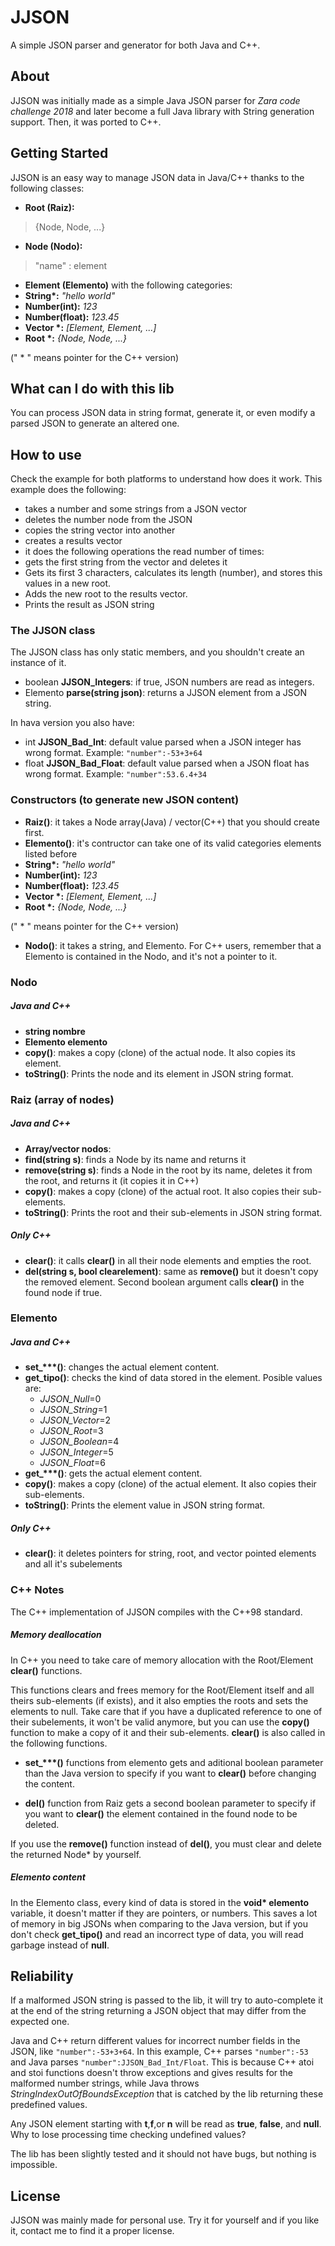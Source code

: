 # JJSON

A simple JSON parser and generator for both Java and C++.

## About

JJSON was initially made as a simple Java JSON parser for *Zara code challenge 2018* and later become a full Java library with String generation support. Then, it was ported to C++.

## Getting Started

JJSON is an easy way to manage JSON data in Java/C++ thanks to the following classes:

* **Root (Raiz):**

>{Node, Node, ...}

* **Node (Nodo):**

>"name" : element

* **Element (Elemento)** with the following categories:
 * **String\*:** *"hello world"*
 * **Number(int):** *123*
 * **Number(float):** *123.45*
 * **Vector \*:** *[Element, Element, ...]*
 * **Root \*:** *{Node, Node, ...}*

(" \* " means pointer for the C++ version)

## What can I do with this lib

You can process JSON data in string format, generate it, or even modify a parsed JSON to generate an altered one.

## How to use
Check the example for both platforms to understand how does it work. This example does the following:

* takes a number and some strings from a JSON vector
* deletes the number node from the JSON
* copies the string vector into another
* creates a results vector
* it does the following operations the read number of times:
 * gets the first string from the vector and deletes it
 * Gets its first 3 characters, calculates its length (number), and stores this values in a new root.
 * Adds the new root to the results vector.
* Prints the result as JSON string


### The JJSON class

The JJSON class has only static members, and you shouldn't create an instance of it.

* boolean **JJSON_Integers**: if true, JSON numbers are read as integers.
* Elemento **parse(string json)**: returns a JJSON element from a JSON string.

In hava version you also have:

* int **JJSON\_Bad\_Int**: default value parsed when a JSON integer has wrong format. Example: `"number":-53+3+64`
* float **JJSON\_Bad\_Float**: default value parsed when a JSON float has wrong format. Example: `"number":53.6.4+34`

### Constructors (to generate new JSON content)

* **Raiz()**: it takes a Node array(Java) / vector(C++) that you should create first.
* **Elemento()**: it's contructor can take one of its valid categories elements listed before
 * **String\*:** *"hello world"*
 * **Number(int):** *123*
 * **Number(float):** *123.45*
 * **Vector \*:** *[Element, Element, ...]*
 * **Root \*:** *{Node, Node, ...}*

(" \* " means pointer for the C++ version)

* **Nodo()**: it takes a string, and Elemento. For C++ users, remember that a Elemento is contained in the Nodo, and it's not a pointer to it.

### Nodo
##### Java and C++
* **string nombre**
* **Elemento elemento**
* **copy()**: makes a copy (clone) of the actual node. It also copies its element.
* **toString()**: Prints the node and its element in JSON string format. 

### Raiz (array of nodes)
##### Java and C++
* **Array/vector<Nodo> nodos**:
* **find(string s)**: finds a Node by its name and returns it
* **remove(string s)**: finds a Node in the root by its name, deletes it from the root, and returns it (it copies it in C++)
* **copy()**: makes a copy (clone) of the actual root. It also copies their sub-elements.
* **toString()**: Prints the root and their sub-elements in JSON string format. 

##### Only C++
* **clear()**: it calls **clear()** in all their node elements and empties the root.
* **del(string s, bool clearelement)**: same as **remove()** but it doesn't copy the removed element. Second boolean argument calls **clear()** in the found node if true.

### Elemento
##### Java and C++
* **set_\*\*\*()**: changes the actual element content.
* **get_tipo()**: checks the kind of data stored in the element. Posible values are:
  * *JJSON_Null*=0
  * *JJSON_String*=1
  * *JJSON_Vector*=2
  * *JJSON_Root*=3
  * *JJSON_Boolean*=4
  * *JJSON_Integer*=5
  * *JJSON_Float*=6
* **get_\*\*\*()**: gets the actual element content.
* **copy()**: makes a copy (clone) of the actual element. It also copies their sub-elements.
* **toString()**: Prints the element value in JSON string format. 

##### Only C++
* **clear()**: it deletes pointers for string, root, and vector pointed elements and all it's subelements

### C++ Notes
The C++ implementation of JJSON compiles with the C++98 standard.

##### Memory deallocation
In C++ you need to take care of memory allocation with the Root/Element **clear()** functions.

This functions clears and frees memory  for the Root/Element itself and all theirs sub-elements (if exists), and it also empties the roots and sets the elements to null. Take care that if you have a duplicated reference to one of their subelements, it won't be valid anymore, but you can use the **copy()** function to make a copy of it and their sub-elements. **clear()** is also called in the following functions.

* **set_\*\*\*()** functions from elemento gets and aditional boolean parameter than the Java version to specify if you want to **clear()** before changing the content.

* **del()** function from Raiz gets a second boolean parameter to specify if you want to **clear()** the element contained in the found node to be deleted.

If you use the **remove()** function instead of **del()**, you must clear and delete the returned Node* by yourself.

##### Elemento content
In the Elemento class, every kind of data is stored in the **void\* elemento** variable, it doesn't matter if they are pointers, or numbers. This saves a lot of memory in big JSONs when comparing to the Java version, but if you don't check **get_tipo()** and read an incorrect type of data, you will read garbage instead of **null**.

## Reliability
If a malformed JSON string is passed to the lib, it will try to auto-complete it at the end of the string returning a JSON object that may differ from the expected one.

Java and C++ return different values for incorrect number fields in the JSON, like `"number":-53+3+64`.
In this example, C++ parses `"number":-53` and Java parses `"number":JJSON_Bad_Int/Float`. This is because C++ atoi and stoi functions doesn't throw exceptions and gives results for the malformed number strings, while Java throws *StringIndexOutOfBoundsException* that is catched by the lib returning these predefined values.

Any JSON element starting with **t**,**f**,or **n** will be read as **true**, **false**, and **null**. Why to lose processing time checking undefined values?

The lib has been slightly tested and it should not have bugs, but nothing is impossible.

## License
JJSON was mainly made for personal use. Try it for yourself and if you like it, contact me to find it a proper license.
